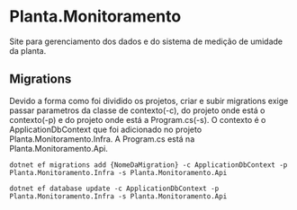 # Planta.Monitoramento
Site para gerenciamento dos dados e do sistema de medição de umidade da planta.


## Migrations
Devido a forma como foi dividido os projetos, criar e subir migrations exige passar parametros da classe de contexto(-c), do projeto onde está o contexto(-p) e do projeto onde está a Program.cs(-s). O contexto é o ApplicationDbContext que foi adicionado no projeto Planta.Monitoramento.Infra. A Program.cs está na Planta.Monitoramento.Api.

``dotnet ef migrations add {NomeDaMigration} -c ApplicationDbContext -p Planta.Monitoramento.Infra -s Planta.Monitoramento.Api``

``dotnet ef database update -c ApplicationDbContext -p Planta.Monitoramento.Infra -s Planta.Monitoramento.Api``